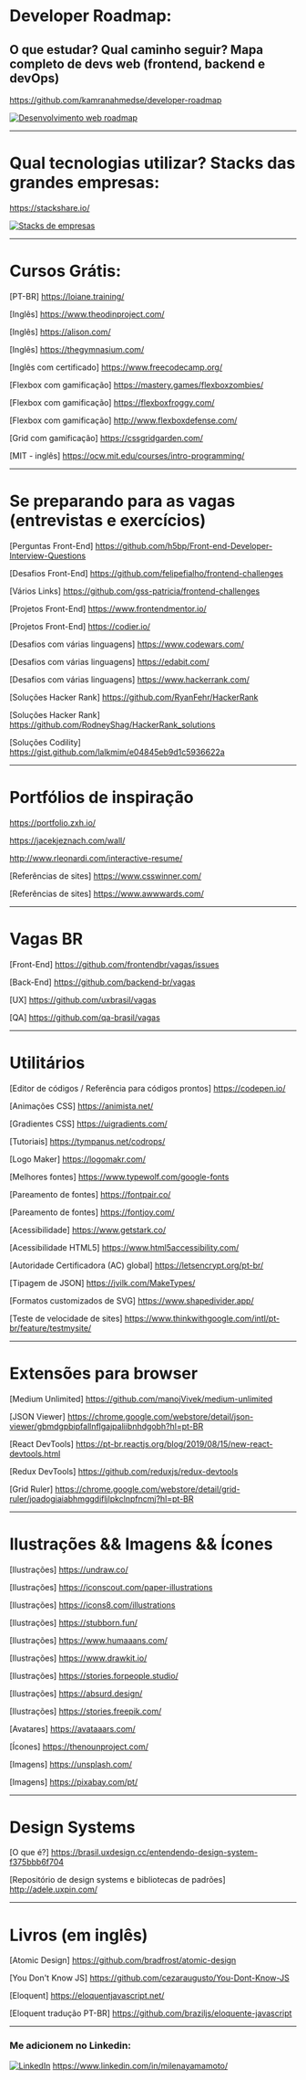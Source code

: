 # Developer Roadmap: 

## O que estudar? Qual caminho seguir? Mapa completo de devs web (frontend, backend e devOps)

https://github.com/kamranahmedse/developer-roadmap

[![Desenvolvimento web roadmap](/img/roadmap.png "Desenvolvimento web roadmap")](https://github.com/kamranahmedse/developer-roadmap)


---

# Qual tecnologias utilizar? Stacks das grandes empresas:

https://stackshare.io/

[![Stacks de empresas](/img/stacks.png "Stacks de empresas")](https://stackshare.io/)


---

# Cursos Grátis:

[PT-BR] https://loiane.training/

[Inglês] https://www.theodinproject.com/

[Inglês] https://alison.com/

[Inglês] https://thegymnasium.com/

[Inglês com certificado] https://www.freecodecamp.org/

[Flexbox com gamificação] https://mastery.games/flexboxzombies/

[Flexbox com gamificação] https://flexboxfroggy.com/

[Flexbox com gamificação] http://www.flexboxdefense.com/

[Grid com gamificação] https://cssgridgarden.com/

[MIT - inglês] https://ocw.mit.edu/courses/intro-programming/


---

# Se preparando para as vagas (entrevistas e exercícios)

[Perguntas Front-End] https://github.com/h5bp/Front-end-Developer-Interview-Questions

[Desafios Front-End] https://github.com/felipefialho/frontend-challenges

[Vários Links] https://github.com/gss-patricia/frontend-challenges

[Projetos Front-End] https://www.frontendmentor.io/

[Projetos Front-End] https://codier.io/

[Desafios com várias linguagens] https://www.codewars.com/

[Desafios com várias linguagens] https://edabit.com/

[Desafios com várias linguagens] https://www.hackerrank.com/

[Soluções Hacker Rank] https://github.com/RyanFehr/HackerRank

[Soluções Hacker Rank] https://github.com/RodneyShag/HackerRank_solutions

[Soluções Codility] https://gist.github.com/lalkmim/e04845eb9d1c5936622a


---

# Portfólios de inspiração

https://portfolio.zxh.io/

https://jacekjeznach.com/wall/

http://www.rleonardi.com/interactive-resume/

[Referências de sites] https://www.csswinner.com/

[Referências de sites] https://www.awwwards.com/


---

# Vagas BR

[Front-End] https://github.com/frontendbr/vagas/issues

[Back-End] https://github.com/backend-br/vagas

[UX] https://github.com/uxbrasil/vagas

[QA] https://github.com/qa-brasil/vagas


---

# Utilitários

[Editor de códigos / Referência para códigos prontos] https://codepen.io/

[Animações CSS] https://animista.net/

[Gradientes CSS] https://uigradients.com/

[Tutoriais] https://tympanus.net/codrops/

[Logo Maker] https://logomakr.com/

[Melhores fontes] https://www.typewolf.com/google-fonts

[Pareamento de fontes] https://fontpair.co/

[Pareamento de fontes] https://fontjoy.com/

[Acessibilidade] https://www.getstark.co/

[Acessibilidade HTML5] https://www.html5accessibility.com/

[Autoridade Certificadora (AC) global] https://letsencrypt.org/pt-br/

[Tipagem de JSON] https://jvilk.com/MakeTypes/

[Formatos customizados de SVG] https://www.shapedivider.app/

[Teste de velocidade de sites] https://www.thinkwithgoogle.com/intl/pt-br/feature/testmysite/

---

# Extensões para browser

[Medium Unlimited] https://github.com/manojVivek/medium-unlimited

[JSON Viewer] https://chrome.google.com/webstore/detail/json-viewer/gbmdgpbipfallnflgajpaliibnhdgobh?hl=pt-BR

[React DevTools] https://pt-br.reactjs.org/blog/2019/08/15/new-react-devtools.html

[Redux DevTools] https://github.com/reduxjs/redux-devtools

[Grid Ruler] https://chrome.google.com/webstore/detail/grid-ruler/joadogiaiabhmggdifljlpkclnpfncmj?hl=pt-BR

---

# Ilustrações && Imagens && Ícones

[Ilustrações] https://undraw.co/

[Ilustrações] https://iconscout.com/paper-illustrations

[Ilustrações] https://icons8.com/illustrations
 
[Ilustrações] https://stubborn.fun/

[Ilustrações] https://www.humaaans.com/

[Ilustrações] https://www.drawkit.io/

[Ilustrações] https://stories.forpeople.studio/

[Ilustrações] https://absurd.design/

[Ilustrações] https://stories.freepik.com/

[Avatares] https://avataaars.com/

[Ícones] https://thenounproject.com/

[Imagens] https://unsplash.com/

[Imagens] https://pixabay.com/pt/

---

# Design Systems

[O que é?] https://brasil.uxdesign.cc/entendendo-design-system-f375bbb6f704

[Repositório de design systems e bibliotecas de padrões] http://adele.uxpin.com/

---

# Livros (em inglês)

[Atomic Design] https://github.com/bradfrost/atomic-design

[You Don't Know JS] https://github.com/cezaraugusto/You-Dont-Know-JS

[Eloquent] https://eloquentjavascript.net/

[Eloquent tradução PT-BR] https://github.com/braziljs/eloquente-javascript

---

### Me adicionem no Linkedin:
[![LinkedIn](/img/linkedin.png "LinkedIn")](https://www.linkedin.com/in/milenayamamoto/)
 https://www.linkedin.com/in/milenayamamoto/